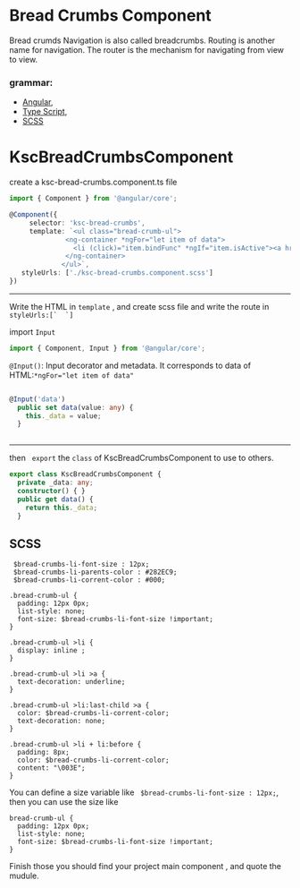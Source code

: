 Bread Crumbs Component
===

Bread crumds Navigation is also called breadcrumbs.
Routing is another name for navigation. The router is the mechanism for navigating from view to view.


### grammar:
+ [Angular](https://angular.io),
+ [Type Script](http://www.typescriptlang.org/),
+ [SCSS](http://sass-lang.com/)

# KscBreadCrumbsComponent

create a ksc-bread-crumbs.component.ts file
```ts
import { Component } from '@angular/core';

@Component({
     selector: 'ksc-bread-crumbs',
     template: `<ul class="bread-crumb-ul">
              <ng-container *ngFor="let item of data">
                <li (click)="item.bindFunc" *ngIf="item.isActive"><a href={{item.href}}>{{item.name}}</a></li>
              </ng-container>
             </ul>`,
   styleUrls: ['./ksc-bread-crumbs.component.scss']
})
```
____

Write the HTML in ``template`` , and create scss file and write the route in`` styleUrls:[`  `]``

import ``Input``

```ts
import { Component, Input } from '@angular/core';
```


`` @Input() ``: Input decorator and metadata. It corresponds to data of HTML:``*ngFor="let item of data"``

```ts

@Input('data')
  public set data(value: any) {
    this._data = value;
  } 
  
```
____
 then `` export`` the ``class`` of KscBreadCrumbsComponent to use to others.

```ts
export class KscBreadCrumbsComponent {
  private _data: any;
  constructor() { }
  public get data() {
    return this._data;
  }
  ```
## SCSS
```
 $bread-crumbs-li-font-size : 12px;
 $bread-crumbs-li-parents-color : #282EC9;
 $bread-crumbs-li-corrent-color : #000;

.bread-crumb-ul {
  padding: 12px 0px;
  list-style: none;
  font-size: $bread-crumbs-li-font-size !important;
}

.bread-crumb-ul >li {
  display: inline ;
}

.bread-crumb-ul >li >a {
  text-decoration: underline;
}

.bread-crumb-ul >li:last-child >a {
  color: $bread-crumbs-li-corrent-color;
  text-decoration: none;
}

.bread-crumb-ul >li + li:before {
  padding: 8px;
  color: $bread-crumbs-li-corrent-color;
  content: "\003E";
}
```
You can define a size variable like `` $bread-crumbs-li-font-size : 12px;``,
then you can use the size like 
```
bread-crumb-ul {
  padding: 12px 0px;
  list-style: none;
  font-size: $bread-crumbs-li-font-size !important;
}
```

Finish those you should find your project main component , and quote the mudule.


